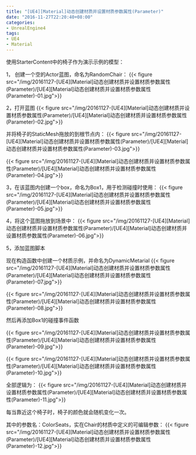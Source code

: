 ```yaml
---
title: "[UE4][Material]动态创建材质并设置材质参数属性(Parameter)"
date: "2016-11-27T22:20:40+08:00"
categories:
- UnrealEngine4
tags:
- UE4
- Material
---
```



使用StarterContent中的椅子作为演示示例的模型：

1，	创建一个空的Actor蓝图，命名为RandomChair：
{{< figure src="/img/20161127-[UE4][Material]动态创建材质并设置材质参数属性(Parameter)/[UE4][Material]动态创建材质并设置材质参数属性(Parameter)-01.jpg">}} 

2，打开蓝图
{{< figure src="/img/20161127-[UE4][Material]动态创建材质并设置材质参数属性(Parameter)/[UE4][Material]动态创建材质并设置材质参数属性(Parameter)-02.jpg">}}  

并将椅子的StaticMesh拖放的到根节点内：
{{< figure src="/img/20161127-[UE4][Material]动态创建材质并设置材质参数属性(Parameter)/[UE4][Material]动态创建材质并设置材质参数属性(Parameter)-03.jpg">}}  

{{< figure src="/img/20161127-[UE4][Material]动态创建材质并设置材质参数属性(Parameter)/[UE4][Material]动态创建材质并设置材质参数属性(Parameter)-04.jpg">}} 

3，在该蓝图内创建一个box，命名为Box1，用于检测碰撞时使用：
{{< figure src="/img/20161127-[UE4][Material]动态创建材质并设置材质参数属性(Parameter)/[UE4][Material]动态创建材质并设置材质参数属性(Parameter)-05.jpg">}} 

4，将这个蓝图拖放到场景中：
{{< figure src="/img/20161127-[UE4][Material]动态创建材质并设置材质参数属性(Parameter)/[UE4][Material]动态创建材质并设置材质参数属性(Parameter)-06.jpg">}}  

5，添加蓝图脚本

现在构造函数中创建一个材质示例，并命名为DynamicMetarial
{{< figure src="/img/20161127-[UE4][Material]动态创建材质并设置材质参数属性(Parameter)/[UE4][Material]动态创建材质并设置材质参数属性(Parameter)-07.jpg">}} 

{{< figure src="/img/20161127-[UE4][Material]动态创建材质并设置材质参数属性(Parameter)/[UE4][Material]动态创建材质并设置材质参数属性(Parameter)-08.jpg">}}  

然后再添加Box1的碰撞事件函数

{{< figure src="/img/20161127-[UE4][Material]动态创建材质并设置材质参数属性(Parameter)/[UE4][Material]动态创建材质并设置材质参数属性(Parameter)-09.jpg">}} 

{{< figure src="/img/20161127-[UE4][Material]动态创建材质并设置材质参数属性(Parameter)/[UE4][Material]动态创建材质并设置材质参数属性(Parameter)-10.jpg">}} 

全部逻辑为：
{{< figure src="/img/20161127-[UE4][Material]动态创建材质并设置材质参数属性(Parameter)/[UE4][Material]动态创建材质并设置材质参数属性(Parameter)-11.jpg">}} 
 
每当靠近这个椅子时，椅子的颜色就会随机变化一次。

其中的参数名：ColorSeats，实在Chair的材质中定义的可编辑参数：
{{< figure src="/img/20161127-[UE4][Material]动态创建材质并设置材质参数属性(Parameter)/[UE4][Material]动态创建材质并设置材质参数属性(Parameter)-12.jpg">}}  
